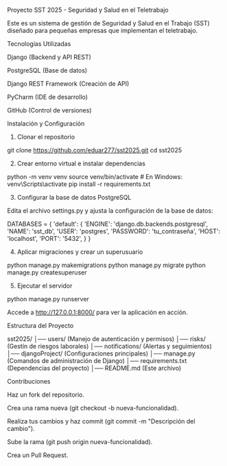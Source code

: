 Proyecto SST 2025 - Seguridad y Salud en el Teletrabajo

Este es un sistema de gestión de Seguridad y Salud en el Trabajo (SST) diseñado para pequeñas empresas que implementan el teletrabajo.

Tecnologías Utilizadas

Django (Backend y API REST)

PostgreSQL (Base de datos)

Django REST Framework (Creación de API)

PyCharm (IDE de desarrollo)

GitHub (Control de versiones)

Instalación y Configuración

1. Clonar el repositorio

git clone https://github.com/eduar277/sst2025.git
cd sst2025

2. Crear entorno virtual e instalar dependencias

python -m venv venv
source venv/bin/activate  # En Windows: venv\Scripts\activate
pip install -r requirements.txt

3. Configurar la base de datos PostgreSQL

Edita el archivo settings.py y ajusta la configuración de la base de datos:

DATABASES = {
    'default': {
        'ENGINE': 'django.db.backends.postgresql',
        'NAME': 'sst_db',
        'USER': 'postgres',
        'PASSWORD': 'tu_contraseña',
        'HOST': 'localhost',
        'PORT': '5432',
    }
}

4. Aplicar migraciones y crear un superusuario

python manage.py makemigrations
python manage.py migrate
python manage.py createsuperuser

5. Ejecutar el servidor

python manage.py runserver

Accede a http://127.0.0.1:8000/ para ver la aplicación en acción.

Estructura del Proyecto

sst2025/
│── users/ (Manejo de autenticación y permisos)
│── risks/ (Gestín de riesgos laborales)
│── notifications/ (Alertas y seguimientos)
│── djangoProject/ (Configuraciones principales)
│── manage.py (Comandos de administración de Django)
│── requirements.txt (Dependencias del proyecto)
│── README.md (Este archivo)


Contribuciones

Haz un fork del repositorio.

Crea una rama nueva (git checkout -b nueva-funcionalidad).

Realiza tus cambios y haz commit (git commit -m "Descripción del cambio").

Sube la rama (git push origin nueva-funcionalidad).

Crea un Pull Request.
